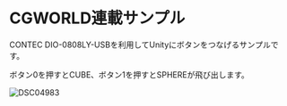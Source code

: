 # CGWORLD連載サンプル
CONTEC DIO-0808LY-USBを利用してUnityにボタンをつなげるサンプルです。

ボタン0を押すとCUBE、ボタン1を押すとSPHEREが飛び出します。

![DSC04983](https://user-images.githubusercontent.com/529150/57965338-efa5bc80-797d-11e9-8a81-5374bd96ca94.JPG)
